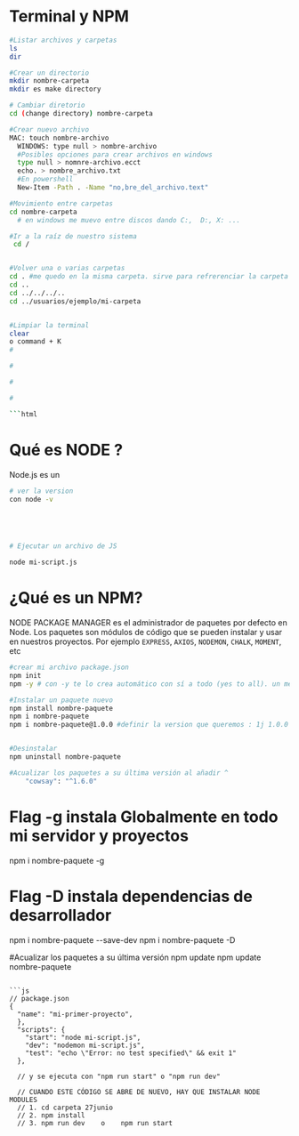 # Terminal y NPM

```bash
#Listar archivos y carpetas
ls
dir

#Crear un directorio
mkdir nombre-carpeta
mkdir es make directory

# Cambiar diretorio
cd (change directory) nombre-carpeta

#Crear nuevo archivo
MAC: touch nombre-archivo
  WINDOWS: type null > nombre-archivo
  #Posibles opciones para crear archivos en windows
  type null > nomnre-archivo.ecct
  echo. > nombre_archivo.txt
  #En powershell
  New-Item -Path . -Name "no,bre_del_archivo.text"

#Movimiento entre carpetas
cd nombre-carpeta
  # en windows me muevo entre discos dando C:,  D:, X: ...

#Ir a la raíz de nuestro sistema
 cd / 


#Volver una o varias carpetas
cd . #me quedo en la misma carpeta. sirve para refrerenciar la carpeta actual (como en ./ )
cd ..
cd ../../../..
cd ../usuarios/ejemplo/mi-carpeta


#Limpiar la terminal
clear
o command + K
#

#

#

#

```html
```

# 

# Qué es NODE ?

Node.js es un 

```bash
# ver la version
con node -v





# Ejecutar un archivo de JS

node mi-script.js
```

# ¿Qué es un NPM?

NODE PACKAGE MANAGER es el administrador de paquetes por defecto en Node. Los paquetes son módulos de código que se pueden instalar y usar en nuestros proyectos.
Por ejemplo `EXPRESS`, `AXIOS`, `NODEMON`, `CHALK`, `MOMENT`, etc

```bash
#crear mi archivo package.json
npm init 
npm -y # con -y te lo crea automático con sí a todo (yes to all). un menos (-) es una FLAG (banderita)

#Instalar un paquete nuevo
npm install nombre-paquete
npm i nombre-paquete
npm i nombre-paquete@1.0.0 #definir la version que queremos : 1j 1.0.0


#Desinstalar
npm uninstall nombre-paquete

#Acualizar los paquetes a su última versión al añadir ^
    "cowsay": "^1.6.0"

````
# Flag -g instala Globalmente en todo mi servidor y proyectos
npm i nombre-paquete -g

# Flag -D instala dependencias de desarrollador
npm i nombre-paquete --save-dev
npm i nombre-paquete -D

#Acualizar los paquetes a su última versión
npm update
npm update nombre-paquete
```

```js
// package.json
{
  "name": "mi-primer-proyecto",
  },
  "scripts": {
    "start": "node mi-script.js",
    "dev": "nodemon mi-script.js",
    "test": "echo \"Error: no test specified\" && exit 1"
  },

  // y se ejecuta con "npm run start" o "npm run dev"

  // CUANDO ESTE CÓDIGO SE ABRE DE NUEVO, HAY QUE INSTALAR NODE MODULES
  // 1. cd carpeta 27junio
  // 2. npm install
  // 3. npm run dev    o    npm run start